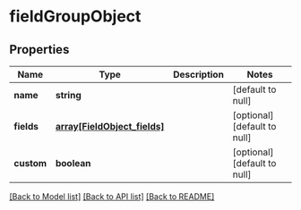 # fieldGroupObject

## Properties
Name | Type | Description | Notes
------------ | ------------- | ------------- | -------------
**name** | **string** |  | [default to null]
**fields** | [**array[FieldObject_fields]**](FieldObject_fields.md) |  | [optional] [default to null]
**custom** | **boolean** |  | [optional] [default to null]

[[Back to Model list]](../README.md#documentation-for-models) [[Back to API list]](../README.md#documentation-for-api-endpoints) [[Back to README]](../README.md)


